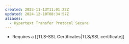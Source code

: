 ```yaml
---
created: 2023-11-13T11:01:22Z
updated: 2024-12-10T08:34:57Z
aliases:
  - Hypertext Transfer Protocol Secure
---
```


- Requires a [[TLS-SSL Certificates|TLS/SSL certificate]]